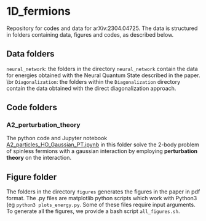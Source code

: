 # 1D_fermions
Repository for codes and data for arXiv:2304.04725. The data is structured in folders containing data, figures and codes, as described below.

## Data folders
``neural_network``: the folders in the directory ``neural_network`` contain the data for energies obtained with the Neural Quantum State described in the paper.  \br
 ``Diagonalization``: the folders within the ``Diagonalization`` directory contain the data obtained with the direct diagonalization approach.

## Code folders
### A2_perturbation_theory

The python code and Jupyter notebook [A2_particles_HO_Gaussian_PT.ipynb](./A2_perturbation_theory/A2_particles_HO_Gaussian_PT.ipynb)
 in this folder solve the 2-body problem of spinless fermions with a gaussian interaction by employing **perturbation theory** on the interaction.



## Figure folder
The folders in the directory ``figures`` generates the figures in the paper in pdf format. The .py files are matplotlib python scripts which work with Python3 (eg ``python3 plots_energy.py``. Some of these files require input arguments. To generate all the figures, we provide a bash script ``all_figures.sh``.



